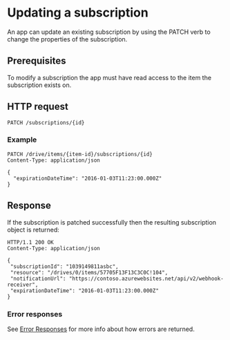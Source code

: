 # Updating a subscription

An app can update an existing subscription by using the PATCH verb to
change the properties of the subscription.

## Prerequisites
To modify a subscription the app must have read access to the item the subscription exists on.

## HTTP request

<!-- { "blockType": "ignored" } -->
```
PATCH /subscriptions/{id}
```

### Example

<!-- {
"blockType": "request",
"name": "patch-subscription-graph",
"@odata.type": "oneDrive.subscription",
"scopes": "service.graph"
} -->
```http
PATCH /drive/items/{item-id}/subscriptions/{id}
Content-Type: application/json

{
  "expirationDateTime": "2016-01-03T11:23:00.000Z"
}
```

## Response

If the subscription is patched successfully then the resulting subscription
object is returned:

<!-- { "blockType": "response", 
       "name": "patch-subscription-graph",
       "@odata.type": "oneDrive.subscription" } -->
```http
HTTP/1.1 200 OK
Content-Type: application/json

{
 "subscriptionId": "1039149811asbc",
 "resource": "/drives/0/items/57705F13F13C3C0C!104",
 "notificationUrl": "https://contoso.azurewebsites.net/api/v2/webhook-receiver",
 "expirationDateTime": "2016-01-03T11:23:00.000Z"
}
```

### Error responses

See [Error Responses][error-response] for more info about
how errors are returned.

[error-response]: ../misc/errors.md

<!-- {
  "type": "#page.annotation",
  "description": "List the subscriptions created for an item.",
  "keywords": "notification,list,subscription,webhook,enumerate",
  "section": "documentation",
  "tocPath": "Webhooks/Update"
} -->
